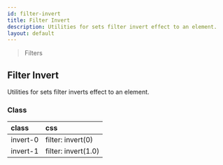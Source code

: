 ```yaml
---
id: filter-invert
title: Filter Invert
description: Utilities for sets filter invert effect to an element.
layout: default
---
```


> Filters

## Filter Invert

Utilities for sets filter inverts effect to an element.

### Class

| <span class="px-3 py-1 text-white bg-charcoal-100 rounded-full">class</span> | <span class="px-3 py-1 text-white bg-charcoal-100 rounded-full">css</span> |
|:--|:--|
| invert-0 | filter: invert(0) |
| invert-1 | filter: invert(1.0) |

